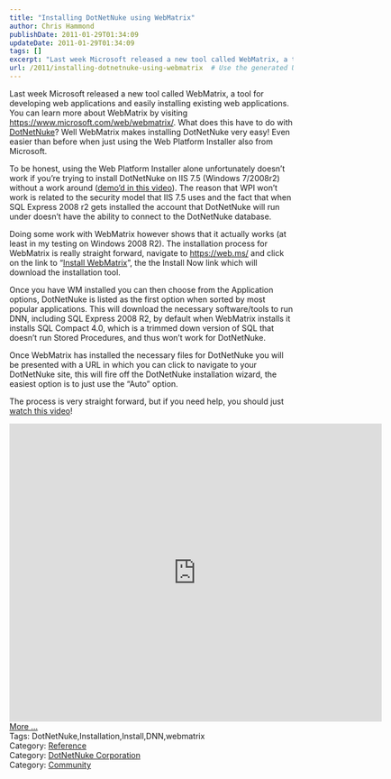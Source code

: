 ```yaml
---
title: "Installing DotNetNuke using WebMatrix"
author: Chris Hammond
publishDate: 2011-01-29T01:34:09
updateDate: 2011-01-29T01:34:09
tags: []
excerpt: "Last week Microsoft released a new tool called WebMatrix, a tool for developing web applications and easily installing existing web applications. You can learn more about WebMatrix by visiting https://www.microsoft.com/web/webmatrix/. What does this have to do with DotNetNuke? Well WebMatrix makes installing DotNetNuke very easy! Even easier than before when just using the Web Platform Installer also from Microsoft.  To be honest, using the Web Platform Installer alone unfortunately doesn’t work if you’re trying to install DotNetNuke on IIS 7.5 (Windows 7/2008r2) without a work around (demo’d in this video). The reason that WPI won’t work is related to the security model that IIS 7.5 uses and the fact that when SQL Express 2008 r2 gets installed the account that DotNetNuke will run under doesn’t have the ability to connect to the DotNetNuke database.  Doing some work with WebMatrix however shows that it actually works (at least in my testing on Windows 2008 R2). The installation process for WebMatrix is really straight forward, navigate to https://web.ms/ and click on the link to “Install WebMatrix”, the the Install Now link which will download the installation tool.  Once you have WM installed you can then choose from the Application options, DotNetNuke is listed as the first option when sorted by most popular applications. This will download the necessary software/tools to run DNN, including SQL Express 2008 R2, by default when WebMatrix installs it installs SQL Compact 4.0, which is a trimmed down version of SQL that doesn’t run Stored Procedures, and thus won’t work for DotNetNuke.  Once WebMatrix has installed the necessary files for DotNetNuke you will be presented with a URL in which you can click to navigate to your DotNetNuke site, this will fire off the DotNetNuke installation wizard, the easiest option is to just use the “Auto” option.  The process is very straight forward, but if you need help, you should just watch this video!  More ...Tags: DotNetNuke,Installation,Install,DNN,webmatrixCategory: ReferenceCategory: DotNetNuke CorporationCategory: Community"
url: /2011/installing-dotnetnuke-using-webmatrix  # Use the generated URL with year
---
```

<p>Last week Microsoft released a new tool called WebMatrix, a tool for developing web applications and easily installing existing web applications. You can learn more about WebMatrix by visiting <a href="https://www.microsoft.com/web/webmatrix/">https://www.microsoft.com/web/webmatrix/</a>. What does this have to do with <a href="https://www.dotnetnuke.com">DotNetNuke</a>? Well WebMatrix makes installing DotNetNuke very easy! Even easier than before when just using the Web Platform Installer also from Microsoft.</p>  <p>To be honest, using the Web Platform Installer alone unfortunately doesn’t work if you’re trying to install DotNetNuke on IIS 7.5 (Windows 7/2008r2) without a work around (<a href="https://www.dotnetnuke.com/Resources/VideoLibrary/Viewer/TabId/1613/VideoId/140/Installing-DotNetNuke-With-The-Web-Platform-Installer.aspx" target="_blank">demo’d in this video</a>). The reason that WPI won’t work is related to the security model that IIS 7.5 uses and the fact that when SQL Express 2008 r2 gets installed the account that DotNetNuke will run under doesn’t have the ability to connect to the DotNetNuke database.</p>  <p>Doing some work with WebMatrix however shows that it actually works (at least in my testing on Windows 2008 R2). The installation process for WebMatrix is really straight forward, navigate to <a href="https://web.ms/">https://web.ms/</a> and click on the link to “<a href="https://www.microsoft.com/web/gallery/install.aspx?appid=webmatrix" target="_blank">Install WebMatrix</a>”, the the Install Now link which will download the installation tool.</p>  <p>Once you have WM installed you can then choose from the Application options, DotNetNuke is listed as the first option when sorted by most popular applications. This will download the necessary software/tools to run DNN, including SQL Express 2008 R2, by default when WebMatrix installs it installs SQL Compact 4.0, which is a trimmed down version of SQL that doesn’t run Stored Procedures, and thus won’t work for DotNetNuke.</p>  <p>Once WebMatrix has installed the necessary files for DotNetNuke you will be presented with a URL in which you can click to navigate to your DotNetNuke site, this will fire off the DotNetNuke installation wizard, the easiest option is to just use the “Auto” option.</p>  <p>The process is very straight forward, but if you need help, you should just <a href="https://www.dotnetnuke.com/Resources/VideoLibrary/Viewer/TabId/1613/VideoId/174/Installing-DotNetNuke-With-WebMatrix.aspx" target="_blank">watch this video</a>! </p> <iframe height="529" src="https://player.vimeo.com/video/19313220?title=0&byline=0&portrait=0" frameborder="0" width="661"></iframe><br /><a href=https://www.dotnetnuke.com/Resources/Blogs/tabid/825/EntryId/2954/Installing-DotNetNuke-using-WebMatrix.aspx>More ...</a><div class="tags">Tags: DotNetNuke,Installation,Install,DNN,webmatrix</div><div class="category">Category: <a href=https://www.dotnetnuke.com/Resources/Blogs/tabid/825/CatID/6/Default.aspx>Reference</a></div><div class="category">Category: <a href=https://www.dotnetnuke.com/Resources/Blogs/tabid/825/CatID/15/Default.aspx>DotNetNuke Corporation</a></div><div class="category">Category: <a href=https://www.dotnetnuke.com/Resources/Blogs/tabid/825/CatID/16/Default.aspx>Community</a></div><img src="https://feeds.feedburner.com/~r/dnndaily/~4/WYzRqesTRz4" height="1" width="1"/>
